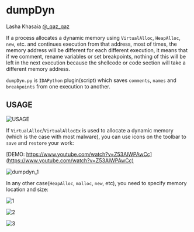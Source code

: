# dumpDyn

Lasha Khasaia [@_qaz_qaz](https://twitter.com/_qaz_qaz)

If a process allocates a dynamic memory using `VirtualAlloc`, `HeapAlloc`, `new`, etc. and continues execution from that address, most of times, the memory address will be different for each different execution, it means that if we comment, rename variables or set breakpoints, nothing of this will be left in the next execution because the shellcode or code section will take a different memory address.

`dumpDyn.py` is `IDAPython` plugin(script) which saves `comments`, `names` and `breakpoints` from one execution to another.

## USAGE

![USAGE](https://user-images.githubusercontent.com/16405698/49311939-70f5b980-f4da-11e8-81d6-09bd083d4e49.PNG)

If `VirtualAlloc`/`VirtualAllocEx` is used to allocate a dynamic memory (which is the case with most malware), you can use icons on the toolbar to `save` and `restore` your work:

[DEMO: https://www.youtube.com/watch?v=Z53AlWPAwCc](https://www.youtube.com/watch?v=Z53AlWPAwCc)

![dumpdyn_1](https://user-images.githubusercontent.com/16405698/49311767-f7f66200-f4d9-11e8-81c5-8f8c648c0c9e.gif)

In any other case(`HeapAlloc`, `malloc`, `new`, etc), you need to specify memory location and size:

![1](https://user-images.githubusercontent.com/16405698/49311821-26743d00-f4da-11e8-883a-7205df03125e.PNG)

![2](https://user-images.githubusercontent.com/16405698/49311822-270cd380-f4da-11e8-95e3-256634ff69be.PNG)

![3](https://user-images.githubusercontent.com/16405698/49311823-270cd380-f4da-11e8-8e93-e99276de14e0.gif)
